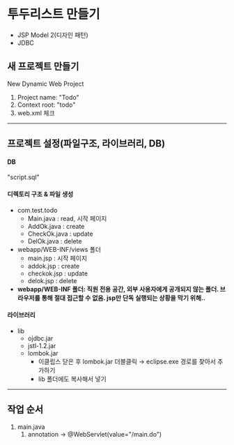 # 투두리스트 만들기

- JSP Model 2(디자인 패턴)
- JDBC

## 새 프로젝트 만들기

New Dynamic Web Project

1. Project name: "Todo"
2. Context root: "todo"
3. web.xml 체크

---
## 프로젝트 설정(파일구조, 라이브러리, DB)

#### DB

"script.sql"

#### 디렉토리 구조 & 파일 생성
- com.test.todo
  - Main.java : read, 시작 페이지
  - AddOk.java : create
  - CheckOk.java : update
  - DelOk.java : delete
- webapp/WEB-INF/views 폴더
  - main.jsp : 시작 페이지
  - addok.jsp : create
  - checkok.jsp : update
  - delok.jsp : delete
- **webapp/WEB-INF 폴더: 직원 전용 공간, 외부 사용자에게 공개되지 않는 폴더. 브라우저를 통해 절대 접근할 수 없음. jsp만 단독 실행되는 상황을 막기 위해..**

#### 라이브러리
- lib
  - ojdbc.jar
  - jstl-1.2.jar
  - lombok.jar
    - 이클립스 닫은 후 lombok.jar 더블클릭 → eclipse.exe 경로를 찾아서 추가하기
    - lib 폴더에도 복사해서 넣기

---
## 작업 순서
1. main.java
   1. annotation -> @WebServlet(value="/main.do")